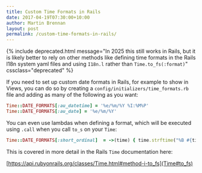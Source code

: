 ```yaml
---
title: Custom Time Formats in Rails
date: 2017-04-19T07:30:00+10:00
author: Martin Brennan
layout: post
permalink: /custom-time-formats-in-rails/
---
```


{% include deprecated.html message="In 2025 this still works in Rails, but it is likely better to rely on other methods like defining time formats in the Rails I18n system yaml files and using <code>I18n.l</code> rather than <code>Time.to_fs(:format)</code>" cssclass="deprecated" %}

If you need to set up custom date formats in Rails, for example to show in Views, you can do so by creating a `config/initializers/time_formats.rb` file and adding as many of the following as you want:

```ruby
Time::DATE_FORMATS[:au_datetime] = '%e/%m/%Y %I:%M%P'
Time::DATE_FORMATS[:au_date] = '%e/%m/%Y'
```

You can even use lambdas when defining a format, which will be executed using `.call` when you call `to_s` on your `Time`:

```ruby
Time::DATE_FORMATS[:short_ordinal]  = ->(time) { time.strftime("%B #{time.day.ordinalize}") }
```

This is covered in more detail in the Rails `Time` documentation here:

[https://api.rubyonrails.org/classes/Time.html#method-i-to_fs](Time#to_fs)